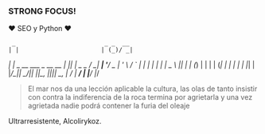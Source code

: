 ### STRONG FOCUS!

❤️ SEO y Python ❤️

     _                         _ _  __       
    | |                       | (_)/ _|      
 ___| |_ _ __ ___  _ __   __ _| |_| |_ _   _ 
/ __| __| '__/ _ \| '_ \ / _` | | |  _| | | |
\__ \ |_| | | (_) | | | | (_| | | | | | |_| |
|___/\__|_|  \___/|_| |_|\__, |_|_|_|  \__, |
                          __/ |         __/ |
                         |___/         |___/ 


> El mar nos da una lección aplicable la cultura, las olas de tanto
> insistir con contra la indiferencia de la roca termina por agrietarla
> y una vez agrietada nadie podrá contener la furia del oleaje

Ultrarresistente, Alcolirykoz.
